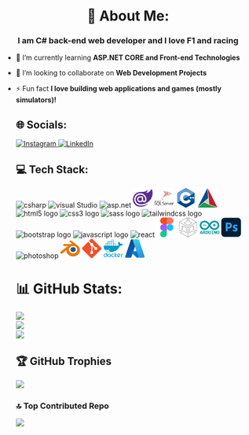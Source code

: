 <h1 align="center">💫 About Me:</h1>
  <h3 align="center">I am C# back-end web developer and I love F1 and racing</h3>
  
- 🌱 I’m currently learning **ASP.NET CORE and Front-end Technologies**

- 👯 I’m looking to collaborate on **Web Development Projects**

- ⚡ Fun fact **I love building web applications and games (mostly simulators)!**
  
  <section>
      <h2>🌐 Socials:</h2>
      <a href="https://instagram.com/_stoyan.peev.520_" target="_blank" rel="noreferrer">
          <img src="https://raw.githubusercontent.com/maurodesouza/profile-readme-generator/master/src/assets/icons/social/instagram/default.svg" height="40"alt="Instagram"/>
      </a>
      <a href="https://linkedin.com/in/stoyan-peev-7777bb285" target="_blank" rel="noreferrer">
          <img src="https://upload.wikimedia.org/wikipedia/commons/thumb/8/81/LinkedIn_icon.svg/72px-LinkedIn_icon.svg.png?20210220164014" alt="LinkedIn" width="40" height="40"/>
      </a>
  </section>
  <h2>💻 Tech Stack:</h2>
  <div>
    <img src="https://cdn.jsdelivr.net/gh/devicons/devicon/icons/csharp/csharp-original.svg" alt="csharp" width="40" height="40"/>
    <img src="https://upload.wikimedia.org/wikipedia/commons/thumb/2/2c/Visual_Studio_Icon_2022.svg/1024px-Visual_Studio_Icon_2022.svg.png" alt="visual Studio" height="40" width="40">
    <img src="https://encrypted-tbn0.gstatic.com/images?q=tbn:ANd9GcTM-te3cOf127nhnfo3CACQzL-0rQlZlOawhruY3O7VD2AH77Yk1ynU7UHW_YfEcW84fmc&usqp=CAU" alt="asp.net" height="40" width="40">
    <img src="https://github.com/devicons/devicon/blob/master/icons/blazor/blazor-original.svg" alt="asp.net" height="40" width="40">
    <picture>
      <source media="(prefers-color-scheme: dark)" srcset="https://github.com/devicons/devicon/blob/master/icons/microsoftsqlserver/microsoftsqlserver-original-wordmark.svg">
      <source media="(prefers-color-scheme: light)" srcset="https://github.com/devicons/devicon/blob/master/icons/microsoftsqlserver/microsoftsqlserver-plain-wordmark.svg">
      <img src="https://github.com/devicons/devicon/blob/master/icons/microsoftsqlserver/microsoftsqlserver-original-wordmark.svg" alt="sql managment studio" width="40" height="40"/>
    </picture>
    <img src="https://github.com/devicons/devicon/blob/master/icons/cplusplus/cplusplus-original.svg" alt="csharp" width="40" height="40"/>
    <img src="https://github.com/devicons/devicon/blob/master/icons/cmake/cmake-original.svg" alt="csharp" width="40" height="40"/>
    <img src="https://cdn.jsdelivr.net/gh/devicons/devicon/icons/html5/html5-original.svg" height="40" alt="html5 logo"  />
    <img src="https://cdn.jsdelivr.net/gh/devicons/devicon/icons/css3/css3-original.svg" height="40" alt="css3 logo"  />
    <img src="https://cdn.jsdelivr.net/gh/devicons/devicon/icons/sass/sass-original.svg" height="40" alt="sass logo"  />
    <img src="https://cdn.jsdelivr.net/gh/devicons/devicon/icons/tailwindcss/tailwindcss-original.svg" height="40" alt="tailwindcss logo"  />
    <img src="https://cdn.jsdelivr.net/gh/devicons/devicon/icons/bootstrap/bootstrap-original.svg" height="40" alt="bootstrap logo"  />
    <img src="https://cdn.jsdelivr.net/gh/devicons/devicon/icons/javascript/javascript-original.svg" height="40" alt="javascript logo"  />
    <img src="https://cdn.jsdelivr.net/gh/devicons/devicon/icons/react/react-original.svg" height="40" alt="react"  />
    <img src="https://github.com/devicons/devicon/blob/master/icons/figma/figma-original.svg" height="40" alt="javascript logo"  />
    <picture>
      <source media="(prefers-color-scheme: dark)" srcset="https://logos-world.net/wp-content/uploads/2021/11/Unity-New-Logo.png">
      <source media="(prefers-color-scheme: light)" srcset="https://github.com/devicons/devicon/blob/master/icons/unity/unity-original.svg">
      <img alt="Theme-based icon" src="https://github.com/devicons/devicon/blob/master/icons/unity/unity-line.svg" width="40" height="40">
    </picture>
    <img src="https://github.com/devicons/devicon/blob/master/icons/arduino/arduino-original-wordmark.svg" alt="arduino" width="40" height="40"/>
    <img src="https://github.com/devicons/devicon/blob/master/icons/photoshop/photoshop-original.svg" alt="photoshop" width="40" height="40"/>
    <img src="https://upload.wikimedia.org/wikipedia/commons/thumb/f/fb/Adobe_Illustrator_CC_icon.svg/512px-Adobe_Illustrator_CC_icon.svg.png" alt="photoshop" width="40" height="40"/>
    <img src="https://github.com/devicons/devicon/blob/master/icons/blender/blender-original.svg" alt="blender" width="40" height="40"/>
    <img src="https://github.com/devicons/devicon/blob/master/icons/git/git-original.svg" alt="blender" width="40" height="40"/>
    <img src="https://github.com/devicons/devicon/blob/master/icons/docker/docker-plain-wordmark.svg" alt="blender" width="40" height="40"/>
    <img src="https://github.com/devicons/devicon/blob/master/icons/azure/azure-original.svg" alt="blender" width="40" height="40"/>
  </div>

  # 📊 GitHub Stats:
  ![](https://github-readme-stats.vercel.app/api?username=sspeev&theme=dark&hide_border=true&include_all_commits=false&count_private=false)<br/>
  ![](https://github-readme-streak-stats.herokuapp.com/?user=sspeev&theme=dark&hide_border=true)<br/>
  ![](https://github-readme-stats.vercel.app/api/top-langs/?username=sspeev&theme=dark&hide_border=true&include_all_commits=false&count_private=false&layout=compact)

  ## 🏆 GitHub Trophies
  ![](https://github-profile-trophy.vercel.app/?username=sspeev&theme=dark&no-frame=true&no-bg=true&margin-w=4)

  ### 🔝 Top Contributed Repo
  ![](https://github-contributor-stats.vercel.app/api?username=sspeev&limit=5&theme=dark&combine_all_yearly_contributions=true)
